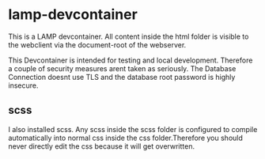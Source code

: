 # lamp-devcontainer

This is a LAMP devcontainer.
All content inside the html folder is visible to the webclient via the document-root of the webserver.

This Devcontainer is intended for testing and local development. Therefore a couple of security measures arent taken as seriously. The Database Connection doesnt use TLS and the database root password is highly insecure.

## scss
I also installed scss. Any scss inside the scss folder is configured to compile automatically into normal css inside the css folder.Therefore you should never directly edit the css because it will get overwritten.